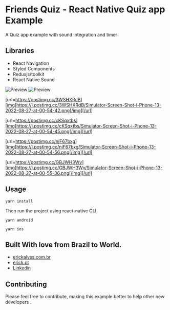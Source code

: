 # Friends Quiz - React Native Quiz app Example

A Quiz app example with sound integration and timer

## Libraries

* React Navigation
* Styled Components
* Reduxjs/toolkit
* React Native Sound

![Preview](https://i.postimg.cc/1zRcVX3N/classified2.jpg)
![Preview](https://i.postimg.cc/3wLjXhkf/classified.jpg)

[url=https://postimg.cc/3WSHXRdB][img]https://i.postimg.cc/3WSHXRdB/Simulator-Screen-Shot-i-Phone-13-2022-08-27-at-00-54-42.png[/img][/url]

[url=https://postimg.cc/cKSqxtbs][img]https://i.postimg.cc/cKSqxtbs/Simulator-Screen-Shot-i-Phone-13-2022-08-27-at-00-54-45.png[/img][/url]

[url=https://postimg.cc/njF67bxg][img]https://i.postimg.cc/njF67bxg/Simulator-Screen-Shot-i-Phone-13-2022-08-27-at-00-54-56.png[/img][/url]

[url=https://postimg.cc/GBJWH3Wv][img]https://i.postimg.cc/GBJWH3Wv/Simulator-Screen-Shot-i-Phone-13-2022-08-27-at-00-55-36.png[/img][/url]


## Usage

```
yarn install
```

Then run the project using react-native CLI

```
yarn android
```

```
yarn ios
```

## Built With love from Brazil to World.

* [erickalves.com.br](http://www.erickalves.com.br)
* [erick.pt](http://www.erick.pt)
* [Linkedin](https://www.linkedin.com/in/erick-alves-do-couto-8b1114a/)

## Contributing

Please feel free to contribute, making this example better to help other new developers .
